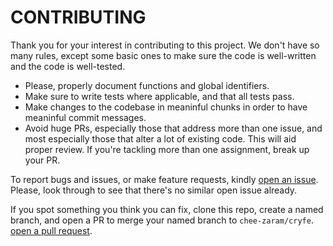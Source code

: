 # CONTRIBUTING

Thank you for your interest in contributing to this project. We don't have so
many rules, except some basic ones to make sure the code is well-written and the
code is well-tested.

- Please, properly document functions and global identifiers.
- Make sure to write tests where applicable, and that all tests pass.
- Make changes to the codebase in meaninful chunks in order to have meaninful
  commit messages.
- Avoid huge PRs, especially those that address more than one issue, and most
  especially those that alter a lot of existing code. This will aid proper
  review. If you're tackling more than one assignment, break up your PR.

To report bugs and issues, or make feature requests, kindly
[open an issue](https://github.com/chee-zaram/cryfe/issues). Please, look
through to see that there's no similar open issue already.

If you spot something you think you can fix, clone this repo, create a named
branch, and open a PR to merge your named branch to `chee-zaram/cryfe`.
[open a pull request](https://github.com/chee-zaram/cryfe/pulls).
